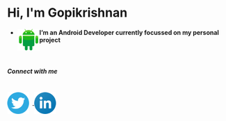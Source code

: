 <html>
<body>
<head>
 <H1>Hi, I'm Gopikrishnan</H1>
</head>
<ul>
<li>
  <img align="left" src="https://raw.githubusercontent.com/goputtanz/goputtanz/main/images/android.svg" alt="icon" width="50px"/>
  

<H4>I’m an Android Developer currently focussed on my personal project</H4>
 </li>
 </ul><br>
<h5>Connect with me</h5><br>
<a href="https://twitter.com/Gopikrishnnpv?t=T-jis_LphGBc6pdRUpns_Q&s=09">
<img align="center" src="https://raw.githubusercontent.com/goputtanz/goputtanz/main/images/twitter.svg" alt="icon | Twitter" width="50px"/></a>&nbsp&nbsp<a href="https://www.linkedin.com/in/gopi-krishnan-b46314210">
<img align="center" src="https://raw.githubusercontent.com/goputtanz/goputtanz/main/images/linkedin.svg" alt="icon | LinkedIn" width="50px"/>
</a>
 </body>

 </html>
 


